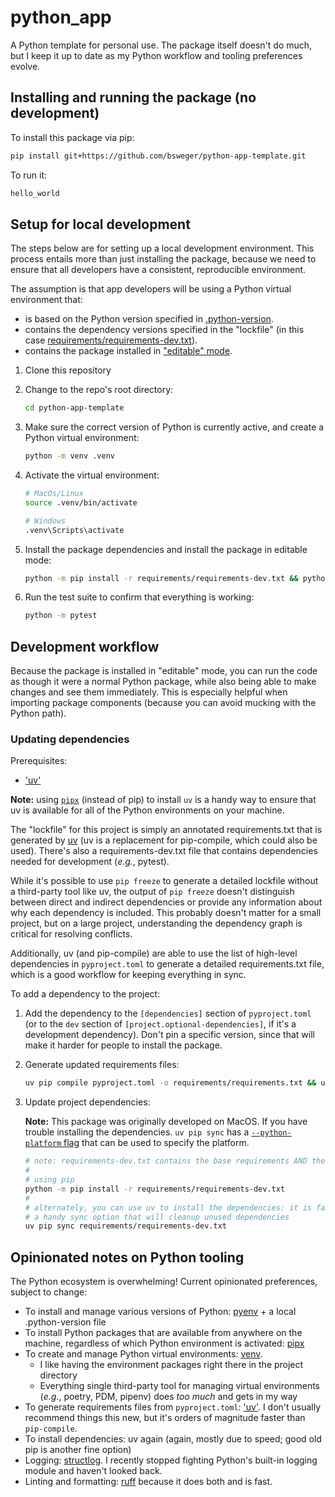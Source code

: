 # python_app

A Python template for personal use. The package itself doesn't do much, but I keep it up to date as my Python workflow
and tooling preferences evolve.

## Installing and running the package (no development)

To install this package via pip:

```bash
pip install git+https://github.com/bsweger/python-app-template.git
```

To run it:
```bash
hello_world
```

## Setup for local development

The steps below are for setting up a local development environment. This process entails more than just installing the package,
because we need to ensure that all developers have a consistent, reproducible environment.

The assumption is that app developers will be using a Python virtual environment that:

- is based on the Python version specified in [.python-version](.python-version).
- contains the dependency versions specified in the "lockfile" (in this case [requirements/requirements-dev.txt](requirements/requirements-dev.txt)).
- contains the package installed in ["editable" mode](https://packaging.python.org/en/latest/guides/distributing-packages-using-setuptools/#working-in-development-mode).


1. Clone this repository
2. Change to the repo's root directory:

    ```bash
    cd python-app-template
    ```
3. Make sure the correct version of Python is currently active, and create a Python virtual environment:

    ```bash
    python -m venv .venv
    ```
4. Activate the virtual environment:

    ```bash
    # MacOs/Linux
    source .venv/bin/activate

    # Windows
    .venv\Scripts\activate
    ```
5. Install the package dependencies and install the package in editable mode:

    ```bash
    python -m pip install -r requirements/requirements-dev.txt && python -m pip install -e .
    ```

6. Run the test suite to confirm that everything is working:

    ```bash
    python -m pytest
    ```

## Development workflow

Because the package is installed in "editable" mode, you can run the code as though it were a normal Python package, while also
being able to make changes and see them immediately. This is especially helpful when importing package components (because you
can avoid mucking with the Python path).

### Updating dependencies

Prerequisites:
- ['uv'](https://github.com/astral-sh/uv?tab=readme-ov-file#getting-started)

**Note:** using [`pipx`](https://pipx.pypa.io/stable/) (instead of pip) to install `uv` is a handy way to ensure that uv is available for all of the Python environments on your machine.

The "lockfile" for this project is simply an annotated requirements.txt that is generated by [uv](https://github.com/astral-sh/uv) (uv is a replacement for pip-compile, which
could also be used). There's also a requirements-dev.txt file that contains dependencies needed for development (_e.g._, pytest).

While it's possible to use `pip freeze` to generate a detailed lockfile without a third-party tool like uv, the output of `pip freeze` doesn't distinguish between direct and indirect dependencies or provide any information about why each dependency is included. This probably doesn't matter
for a small project, but on a large project, understanding the dependency graph is critical for resolving conflicts.

Additionally, uv (and pip-compile) are able to use the list of high-level dependencies in `pyproject.toml` to generate a detailed requirements.txt file, which is a good workflow for keeping everything in sync.

To add a dependency to the project:

1. Add the dependency to the `[dependencies]` section of `pyproject.toml` (or to the `dev` section of `[project.optional-dependencies]`, if it's a development dependency). Don't pin a specific version, since that will make it harder for people to install the package.
2. Generate updated requirements files:

    ```bash
    uv pip compile pyproject.toml -o requirements/requirements.txt && uv pip compile pyproject.toml --extra dev -o requirements/requirements-dev.txt
    ```
3. Update project dependencies:

    **Note:** This package was originally developed on MacOS. If you have trouble installing the dependencies. `uv pip sync` has a [`--python-platform` flag](https://github.com/astral-sh/uv?tab=readme-ov-file#multi-platform-resolution) that can be used to specify the platform.

    ```bash
    # note: requirements-dev.txt contains the base requirements AND the dev requirements
    #
    # using pip
    python -m pip install -r requirements/requirements-dev.txt
    #
    # alternately, you can use uv to install the dependencies: it is faster and has a
    # a handy sync option that will cleanup unused dependencies
    uv pip sync requirements/requirements-dev.txt

## Opinionated notes on Python tooling

The Python ecosystem is overwhelming! Current opinionated preferences, subject to change:

- To install and manage various versions of Python: [pyenv](https://github.com/pyenv/pyenv) + a local .python-version file
- To install Python packages that are available from anywhere on the machine, regardless of which Python environment is activated: [pipx](https://pipx.pypa.io/stable/)
- To create and manage Python virtual environments: [venv](https://docs.python.org/3/library/venv.html).
    - I like having the environment packages right there in the project directory
    - Everything single third-party tool for managing virtual environments (_e.g._, poetry, PDM, pipenv) does _too much_ and gets in my way
- To generate requirements files from `pyproject.toml`: ['uv'](https://github.com/astral-sh/uv?tab=readme-ov-file#getting-started). I don't usually recommend things this new, but it's orders of magnitude faster than `pip-compile`.
- To install dependencies: uv again (again, mostly due to speed; good old pip is another fine option)
- Logging: [structlog](https://www.structlog.org/en/stable/). I recently stopped fighting Python's built-in logging module and haven't looked back.
- Linting and formatting: [ruff](https://github.com/astral-sh/ruff) because it does both and is fast.
